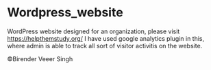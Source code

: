 # Wordpress_website
WordPress website designed for an organization, please visit https://helpthemstudy.org/
I have used google analytics plugin in this, where admin is able to track all sort of visitor activitis on the website.


:copyright:Birender Veeer Singh
